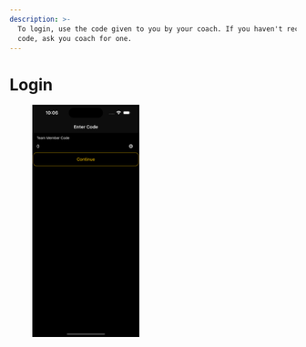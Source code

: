 ```yaml
---
description: >-
  To login, use the code given to you by your coach. If you haven't received a
  code, ask you coach for one.
---
```


# Login

<figure><img src="../.gitbook/assets/Login.png" alt="" width="188"><figcaption></figcaption></figure>
